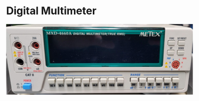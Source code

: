 # Digital Multimeter

![MXD-4660A Digital Multimeter](../.gitbook/assets/mxd4660a-digital-multimeter.jpg)



